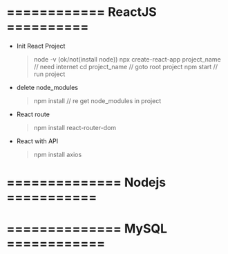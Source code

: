 # ============ ReactJS ==========
* Init React Project
  > node -v (ok/not(install node))
  > npx create-react-app project_name // need internet
  > cd project_name // goto root project
  > npm start // run project 
* delete node_modules
  > npm install // re get node_modules in project
* React route
  > npm install react-router-dom
* React with API 
  > npm install axios

# ============== Nodejs ===========



# ============== MySQL ============